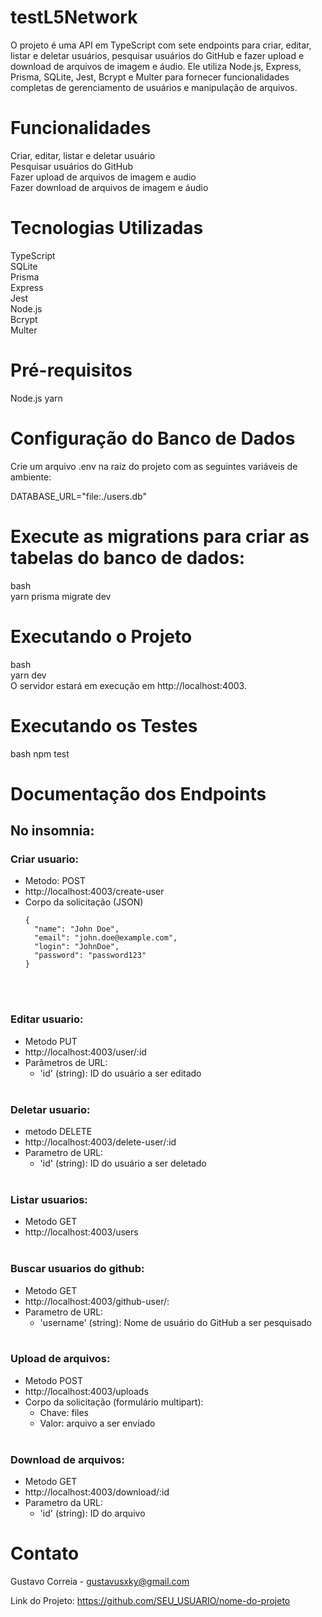 # testL5Network
O projeto é uma API em TypeScript com sete endpoints para criar, editar, listar e deletar usuários, pesquisar usuários do GitHub e fazer upload e download de arquivos de imagem e áudio. Ele utiliza Node.js, Express, Prisma, SQLite, Jest, Bcrypt e Multer para fornecer funcionalidades completas de gerenciamento de usuários e manipulação de arquivos.

# Funcionalidades
Criar, editar, listar e deletar usuário </br>
Pesquisar usuários do GitHub </br>
Fazer upload de arquivos de imagem e audio </br>
Fazer download de arquivos de imagem e áudio </br>

# Tecnologias Utilizadas
TypeScript </br>
SQLite </br>
Prisma </br>
Express </br>
Jest </br>
Node.js </br>
Bcrypt </br>
Multer </br>

# Pré-requisitos
Node.js
yarn

# Configuração do Banco de Dados
Crie um arquivo .env na raiz do projeto com as seguintes variáveis de ambiente:

DATABASE_URL="file:./users.db"

# Execute as migrations para criar as tabelas do banco de dados:

bash </br>
yarn prisma migrate dev

# Executando o Projeto

bash </br>
yarn dev </br>
O servidor estará em execução em http://localhost:4003.

# Executando os Testes
bash
npm test

# Documentação dos Endpoints
 ## No insomnia: </br>
 ### Criar usuario:  </br>
- Metodo: POST
- http://localhost:4003/create-user
- Corpo da solicitação (JSON) </br>
  ```
  {
    "name": "John Doe",
    "email": "john.doe@example.com",
    "login": "JohnDoe",
    "password": "password123"
  }
  ``` 
  </br> </br>
 ### Editar usuario: 
 - Metodo PUT 
 - http://localhost:4003/user/:id
 - Parâmetros de URL:
   - 'id' (string): ID do usuário a ser editado </br> </br>
 
 ### Deletar usuario: 
 - metodo DELETE
 - http://localhost:4003/delete-user/:id
 - Parametro de URL: 
   - 'id' (string): ID do usuário a ser deletado </br> </br>
 
 ### Listar usuarios:
 - Metodo GET
 - http://localhost:4003/users </br> </br>
 
 ### Buscar usuarios do github:
 - Metodo GET 
 - http://localhost:4003/github-user/:
 - Parametro de URL: 
   - 'username' (string): Nome de usuário do GitHub a ser pesquisado </br> </br>
   
 ### Upload de arquivos:
 - Metodo POST 
 - http://localhost:4003/uploads
 - Corpo da solicitação (formulário multipart):
   - Chave: files 
   - Valor: arquivo a ser enviado </br> </br>
   
 ### Download de arquivos: 
 - Metodo GET
 - http://localhost:4003/download/:id
 - Parametro da URL:
   - 'id' (string): ID do arquivo
   
      

# Contato
Gustavo Correia - gustavusxky@gmail.com

Link do Projeto: https://github.com/SEU_USUARIO/nome-do-projeto
